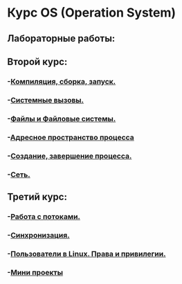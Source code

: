 # Курс OS (Operation System)

## Лабораторные работы:
## Второй курс:
### -[Компиляция, сборка, запуск.](compileBuildRun/)
### -[Системные вызовы.](systemCalls/)
### -[Файлы и Файловые системы.](filesAndSystems/)
### -[Адресное пространство процесса](processAddressSpace/)
### -[Создание, завершение процесса.](creationCompletionProcess/)
### -[Сеть.](networks/)
## Третий курс:
### -[Работа с потоками.](threads/)
### -[Cинхронизация.](synchronization/)
### -[Пользователи в Linux. Права и привилегии.](users/)
### -[Мини проекты](projects/)
